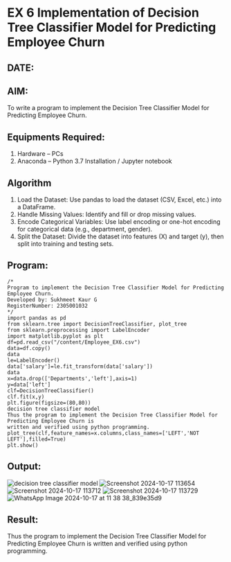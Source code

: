 # EX 6 Implementation of Decision Tree Classifier Model for Predicting Employee Churn
## DATE:
## AIM:
To write a program to implement the Decision Tree Classifier Model for Predicting Employee Churn.

## Equipments Required:
1. Hardware – PCs
2. Anaconda – Python 3.7 Installation / Jupyter notebook

## Algorithm

1. Load the Dataset: Use pandas to load the dataset (CSV, Excel, etc.) into a DataFrame.
2. Handle Missing Values: Identify and fill or drop missing values.
3. Encode Categorical Variables: Use label encoding or one-hot encoding for categorical data
(e.g., department, gender).
4. Split the Dataset: Divide the dataset into features (X) and target (y), then split into training and
testing sets.

## Program:
```
/*
Program to implement the Decision Tree Classifier Model for Predicting Employee Churn.
Developed by: Sukhmeet Kaur G
RegisterNumber: 2305001032
*/
import pandas as pd
from sklearn.tree import DecisionTreeClassifier, plot_tree
from sklearn.preprocessing import LabelEncoder
import matplotlib.pyplot as plt
df=pd.read_csv("/content/Employee_EX6.csv")
data=df.copy()
data
le=LabelEncoder()
data['salary']=le.fit_transform(data['salary'])
data
x=data.drop(['Departments','left'],axis=1)
y=data['left']
clf=DecisionTreeClassifier()
clf.fit(x,y)
plt.figure(figsize=(80,80))
decision tree classifier model
Thus the program to implement the Decision Tree Classifier Model for Predicting Employee Churn is
written and verified using python programming.
plot_tree(clf,feature_names=x.columns,class_names=['LEFT','NOT LEFT'],filled=True)
plt.show()
```

## Output:
![decision tree classifier model](sam.png)
![Screenshot 2024-10-17 113654](https://github.com/user-attachments/assets/c515c1d2-0378-4e41-b657-030006ff394e)
![Screenshot 2024-10-17 113712](https://github.com/user-attachments/assets/876f0ab6-1001-4fbd-9d1d-3105cd864ed4)
![Screenshot 2024-10-17 113729](https://github.com/user-attachments/assets/9d46233f-8a30-4196-add3-d3f15fac6440)
![WhatsApp Image 2024-10-17 at 11 38 38_839e35d9](https://github.com/user-attachments/assets/12f920b2-25c7-4bfc-b82c-d4c94d36f385)

## Result:
Thus the program to implement the  Decision Tree Classifier Model for Predicting Employee Churn is written and verified using python programming.
